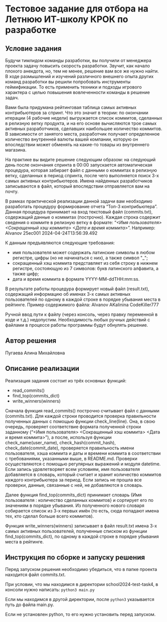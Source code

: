 # Тестовое задание для отбора на Летнюю ИТ-школу КРОК по разработке

## Условие задания
Будучи тимлидом команды разработки, вы получили от менеджера проекта задачу повысить скорость разработки. Звучит, как начало плохого анекдота, но, тем не менее, решение вам все же нужно найти. В ходе размышлений и изучений различного внешнего опыта других команд разработки вы решили попробовать инструменты геймификации. То есть применить техники и подходы игрового характера с целью повышения вовлеченности команды в решение задач.

Вами была придумана рейтинговая таблица самых активных контрибьютеров за спринт. Что это значит в теории: по окончании итерации (4 рабочие недели) выгружается список коммитов, сделанных в релизную ветку продукта, и на его основе вычисляются трое самых активных разработчиков, сделавших наибольшее количество коммитов. В зависимости от занятого места, разработчик получает определенное количество внутренней валюты вашей компании, которую он впоследствии может обменять на какие-то товары из внутреннего магазина.

На практике вы видите решение следующим образом: на следующий день после окончания спринта в 00:00 запускается автоматическая процедура, которая забирает файл с данными о коммитах в релизную ветку, сделанных в период спринта, после чего выполняется поиск 3-х самых активных контрибьютеров. Имена найденных разработчиков записываются в файл, который впоследствии отправляется вам на почту.

В рамках практической реализации данной задачи вам необходимо разработать процедуру формирование отчета “Топ-3 контрибьютера”. Данная процедура принимает на вход текстовый файл (commits.txt), содержащий данные о коммитах (построчно). Каждая строка содержит сведения о коммите в релизную ветку в формате: “_<Имя пользователя> <Сокращенный хэш коммита> <Дата и время коммита>_”.
Например: AIvanov 25ec001 2024-04-24T13:56:39.492

К данным предъявляются следующие требования:
- имя пользователя может содержать латинские символы в любом регистре, цифры (но не начинаться с них), а также символ "_";
- сокращенный хэш коммита представляет из себя строку в нижнем регистре, состояющую из 7 символов: букв латинского алфавита, а также цифр;
- дата и время коммита в формате YYYY-MM-ddTHH:mm:ss.

В результате работы процедура формирует новый файл (result.txt), содержащий информацию об именах 3-х самых активных пользователей по одному в каждой строке в порядке убывания места в рейтинге. Пример содержимого файла:
AIvanov
AKalinina
CodeKiller777

Ручной ввод пути к файлу (через консоль, через правку переменной в коде и т.д.) недопустим. Необходимость любых ручных действий с файлами в процессе работы программы будут обнулять решение.

## Автор решения
Пугаева Алина Михайловна

## Описание реализации
Реализация задания состоит из трёх основных функций:
- read_commits()
- find_top(commits_dict)
- write_winners(winners)

Сначала функция read_commits() построчно считывает файл с данными (commits.txt). Для каждой строки проводится проверка правильности полученных данных с помощью функции check_line(line). Она, в свою очередь, проверяет соответствие формата полученной строки заданному (“<Имя пользователя> <Сокращенный хэш коммита> <Дата и время коммита>”), а после, используя функции check_name(user_name), check_hash(commit_hash), check_date(commit_date), проверяется правильность имени пользователя, хэша коммита и даты и времени коммита в соответствии с требованиями, указанными выше, в README.md. Проверки осуществляются с помощью регулярных выражений и модуля datetime. Если запись удовлетворяет всем условиям, имя пользователя добавляется в словарь, который считает и хранит количество коммитов каждого контрибьютера за период. Если запись не прошла все проверки, данные, связанные с ней, не добавляются в словарь.

Далее функция find_top(commits_dict) принимает словарь {Имя пользователя : количество сделанных коммитов} и сортирует его по значениям в порядке убывания. Из полученного нового словаря собирается список из 3-х первых имён (то есть, сюда попадают имена тех, кто сделал больше всего коммитов).

Функция write_winners(winners) записывает в файл result.txt имена 3-х самых активных пользователей, полученные списком из функции find_top(commits_dict), по одному в каждой строке в порядке убывания места в рейтинге.

## Инструкция по сборке и запуску решения
Перед запуском решения необходимо убедиться, что в папке проекта находится файл commits.txt.

При условии, что мы находимся в директории school2024-test-task4, в консоли нужно написать:
``python3 main.py``

Если мы находимся в другой директории, после ``python3`` указывается путь до файла main.py.

Если не установлен python, то его нужно установить перед запуском.